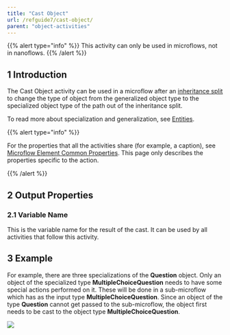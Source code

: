 ```yaml
---
title: "Cast Object"
url: /refguide7/cast-object/
parent: "object-activities"
---
```


{{% alert type="info" %}}
This activity can only be used in microflows, not in nanoflows.
{{% /alert %}}

## 1 Introduction

The Cast Object activity can be used in a microflow after an [inheritance split](/refguide7/inheritance-split/) to change the type of object from the generalized object type to the specialized object type of the path out of the inheritance split. 

To read more about specialization and generalization, see [Entities](/refguide7/entities/).

{{% alert type="info" %}}

For the properties that all the activities share (for example, a caption), see [Microflow Element Common Properties](/refguide7/microflow-element-common-properties/). This page only describes the properties specific to the action.

{{% /alert %}}

## 2 Output Properties

### 2.1 Variable Name

This is the variable name for the result of the cast. It can be used by all activities that follow this activity.

## 3 Example

For example, there are three specializations of the **Question** object. Only an object of the specialized type **MultipleChoiceQuestion** needs to have some special actions performed on it. These will be done in a sub-microflow which has as the input type **MultipleChoiceQuestion**. Since an object of the type **Question** cannot get passed to the sub-microflow, the object first needs to be cast to the object type **MultipleChoiceQuestion**.

![](/attachments/refguide7/desktop-modeler/application-logic/common-elements/activities/object-activities/cast-object/cast-example.png)